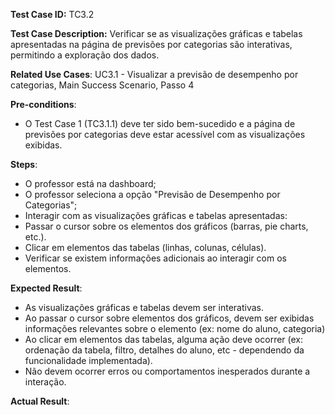 **Test Case ID:** TC3.2

**Test Case Description:**  Verificar se as visualizações gráficas e tabelas apresentadas na página de previsões por categorias são interativas, permitindo a exploração dos dados.

**Related Use Cases**: UC3.1 - Visualizar a previsão de desempenho por categorias, Main Success Scenario, Passo 4

**Pre-conditions**:
- O Test Case 1 (TC3.1.1) deve ter sido bem-sucedido e a página de previsões por categorias deve estar acessível com as visualizações exibidas.

**Steps**:
- O professor está na dashboard;
- O professor seleciona a opção "Previsão de Desempenho por Categorias";
- Interagir com as visualizações gráficas e tabelas apresentadas:
- Passar o cursor sobre os elementos dos gráficos (barras, pie charts, etc.).
- Clicar em elementos das tabelas (linhas, colunas, células).
- Verificar se existem informações adicionais ao interagir com os elementos.

**Expected Result**:
- As visualizações gráficas e tabelas devem ser interativas.
- Ao passar o cursor sobre elementos dos gráficos, devem ser exibidas informações relevantes sobre o elemento (ex: nome do aluno, categoria)
- Ao clicar em elementos das tabelas, alguma ação deve ocorrer (ex: ordenação da tabela, filtro, detalhes do aluno, etc - dependendo da funcionalidade implementada).
- Não devem ocorrer erros ou comportamentos inesperados durante a interação.

**Actual Result**: